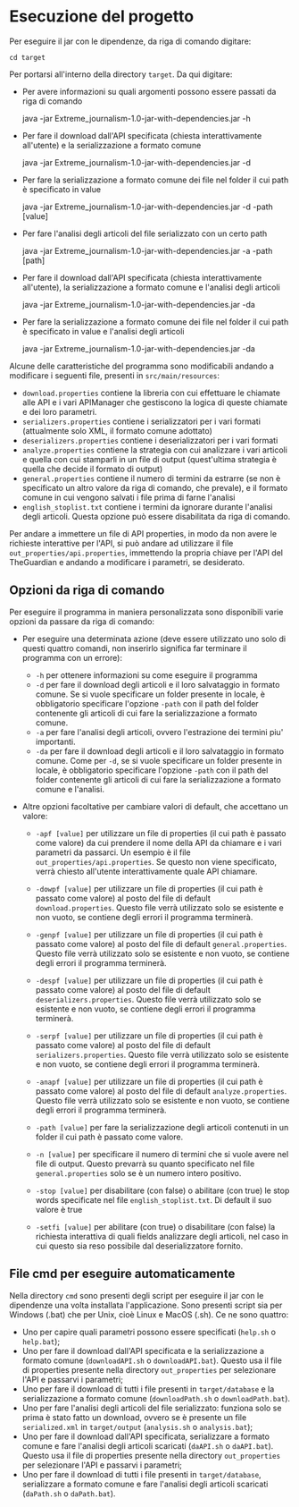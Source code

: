 # Esecuzione del progetto
Per eseguire il jar con le dipendenze, da riga di comando digitare:

    cd target


Per portarsi all'interno della directory `target`. Da qui digitare:
* Per avere informazioni su quali argomenti possono essere passati da riga di comando


    java -jar Extreme_journalism-1.0-jar-with-dependencies.jar -h


* Per fare il download dall'API specificata (chiesta interattivamente all'utente) e la serializzazione a formato comune


    java -jar Extreme_journalism-1.0-jar-with-dependencies.jar -d


* Per fare la serializzazione a formato comune dei file nel folder il cui path è specificato in value


    java -jar Extreme_journalism-1.0-jar-with-dependencies.jar -d -path [value]


* Per fare l'analisi degli articoli del file serializzato con un certo path


    java -jar Extreme_journalism-1.0-jar-with-dependencies.jar -a -path [path]


* Per fare il download dall'API specificata (chiesta interattivamente all'utente), la serializzazione a formato comune e l'analisi degli articoli


    java -jar Extreme_journalism-1.0-jar-with-dependencies.jar -da


* Per fare la serializzazione a formato comune dei file nel folder il cui path è specificato in value e l'analisi degli articoli


    java -jar Extreme_journalism-1.0-jar-with-dependencies.jar -da


Alcune delle caratteristiche del programma sono modificabili andando a modificare i seguenti file, presenti in `src/main/resources`:
- `download.properties` contiene la libreria con cui effettuare le chiamate alle API e i vari APIManager che gestiscono la logica di queste chiamate e dei loro parametri.
- `serializers.properties` contiene i serializzatori per i vari formati (attualmente solo XML, il formato comune adottato)
- `deserializers.properties` contiene i deserializzatori per i vari formati
- `analyze.properties` contiene la strategia con cui analizzare i vari articoli e quella con cui stamparli in un file di output (quest'ultima strategia è quella che decide il formato di output)
- `general.properties` contiene il numero di termini da estrarre (se non è specificato un altro valore da riga di comando, che prevale), e il formato comune in cui vengono salvati i file prima di farne l'analisi
- `english_stoplist.txt` contiene i termini da ignorare durante l'analisi degli articoli. Questa opzione può essere disabilitata da riga di comando.

Per andare a immettere un file di API properties, in modo da non avere le richieste interattive per l'API,
si può andare ad utilizzare il file `out_properties/api.properties`, immettendo la propria chiave per l'API del
TheGuardian e andando a modificare i parametri, se desiderato.

## Opzioni da riga di comando

Per eseguire il programma in maniera personalizzata sono disponibili varie opzioni da passare da riga di comando:

- Per eseguire una determinata azione (deve essere utilizzato uno solo di questi quattro comandi, non inserirlo significa
  far terminare il programma con un errore):
  - `-h` per ottenere informazioni su come eseguire il programma
  - `-d` per fare il download degli articoli e il loro salvataggio in formato comune.
      Se si vuole specificare un folder presente in locale, è obbligatorio specificare l'opzione `-path` con il path del folder contenente gli articoli di cui fare la serializzazione a formato comune.
  - `-a` per fare l'analisi degli articoli, ovvero l'estrazione dei termini piu' importanti.
  - `-da` per fare il download degli articoli e il loro salvataggio in formato comune. Come per `-d`,
    se si vuole specificare un folder presente in locale, è obbligatorio specificare l'opzione `-path` con il path del folder contenente gli articoli di cui fare la serializzazione a formato comune
    e l'analisi.

- Altre opzioni facoltative per cambiare valori di default, che accettano un valore:

    - `-apf [value]` per utilizzare un file di properties (il cui path è passato come valore) da cui prendere il nome della API da chiamare
      e i vari parametri da passarci. Un esempio è il file `out_properties/api.properties`.
      Se questo non viene specificato, verrà chiesto all'utente interattivamente quale API chiamare.
  
    - `-dowpf [value]` per utilizzare un file di properties (il cui path è passato come valore) al posto del file di default
      `download.properties`. Questo file verrà utilizzato solo se esistente e non vuoto, se contiene degli errori il programma terminerà.
  
    - `-genpf [value]` per utilizzare un file di properties (il cui path è passato come valore) al posto del file di default
      `general.properties`. Questo file verrà utilizzato solo se esistente e non vuoto, se contiene degli errori il programma terminerà.
  
    - `-despf [value]` per utilizzare un file di properties (il cui path è passato come valore) al posto del file di default
      `deserializers.properties`. Questo file verrà utilizzato solo se esistente e non vuoto, se contiene degli errori il programma terminerà.
  
    - `-serpf [value]` per utilizzare un file di properties (il cui path è passato come valore) al posto del file di default
      `serializers.properties`. Questo file verrà utilizzato solo se esistente e non vuoto, se contiene degli errori il programma terminerà.
  
    - `-anapf [value]` per utilizzare un file di properties (il cui path è passato come valore) al posto del file di default
      `analyze.properties`. Questo file verrà utilizzato solo se esistente e non vuoto, se contiene degli errori il programma terminerà.

    - `-path [value]` per fare la serializzazione degli articoli contenuti in un folder il cui path è passato come valore.
  
    - `-n [value]` per specificare il numero di termini che si vuole avere nel file di output. Questo prevarrà su quanto specificato nel file
      `general.properties` solo se è un numero intero positivo.
  
    - `-stop [value]` per disabilitare (con false) o abilitare (con true) le stop words specificate nel file `english_stoplist.txt`. Di default il suo valore è true
  
    - `-setfi [value]` per abilitare (con true) o disabilitare (con false) la richiesta interattiva di quali fields analizzare degli articoli, nel caso in cui questo sia reso
      possibile dal deserializzatore fornito.

## File cmd per eseguire automaticamente
Nella directory `cmd` sono presenti degli script per eseguire il jar con le dipendenze una volta installata l'applicazione.
Sono presenti script sia per Windows (.bat) che per Unix, cioè Linux e MacOS (.sh). 
Ce ne sono quattro: 
* Uno per capire quali parametri possono essere specificati (`help.sh` o `help.bat`);
* Uno per fare il download dall'API specificata e la serializzazione a formato comune (`downloadAPI.sh` o `downloadAPI.bat`).
  Questo usa il file di properties presente nella directory `out_properties` per selezionare l'API e passarvi i parametri; 
* Uno per fare il download di tutti i file presenti in `target/database` e la serializzazione a formato comune (`downloadPath.sh` o `downloadPath.bat`).
* Uno per fare l'analisi degli articoli del file serializzato: funziona solo se prima è stato fatto un download, ovvero se è presente un file `serialized.xml` in `target/output` (`analysis.sh` o `analysis.bat`);
* Uno per fare il download dall'API specificata, serializzare a formato comune e fare l'analisi degli articoli scaricati (`daAPI.sh` o `daAPI.bat`).
  Questo usa il file di properties presente nella directory `out_properties` per selezionare l'API e passarvi i parametri;
* Uno per fare il download di tutti i file presenti in `target/database`, serializzare a formato comune e fare l'analisi degli articoli scaricati (`daPath.sh` o `daPath.bat`).
